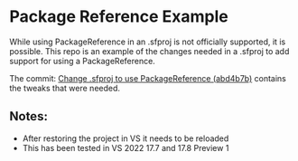 # Package Reference Example
While using PackageReference in an .sfproj is not officially supported, it is possible. This repo is an example of the changes needed in a .sfproj to add support for using a PackageReference.

The commit: [Change .sfproj to use PackageReference (abd4b7b)](https://github.com/NCarlsonMSFT/SFProjPackageReferenceExample/commit/abd4b7b837a84471dfcc8c9fcfcf5bc022fa1257) contains the tweaks that were needed.

## Notes:
* After restoring the project in VS it needs to be reloaded
* This has been tested in VS 2022 17.7 and 17.8 Preview 1

